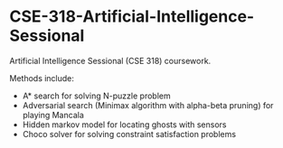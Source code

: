 # CSE-318-Artificial-Intelligence-Sessional

Artificial Intelligence Sessional (CSE 318) coursework.

Methods include:
- A* search for solving N-puzzle problem
- Adversarial search (Minimax algorithm with alpha-beta pruning) for playing Mancala
- Hidden markov model for locating ghosts with sensors
- Choco solver for solving constraint satisfaction problems
